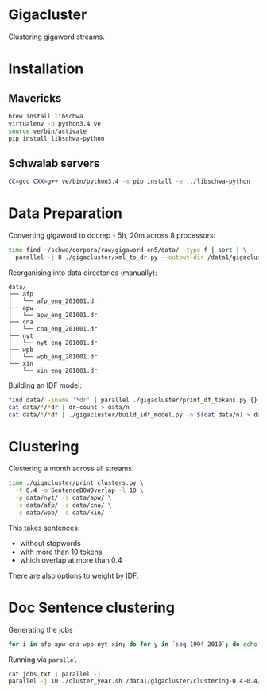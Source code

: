 Gigacluster
===========

Clustering gigaword streams.

Installation
============

Mavericks
---------

```bash
brew install libschwa
virtualenv -p python3.4 ve
source ve/bin/activate
pip install libschwa-python
```

Schwalab servers
----------------

```bash
CC=gcc CXX=g++ ve/bin/python3.4 -m pip install -e ../libschwa-python
```

Data Preparation
================

Converting gigaword to docrep - 5h, 20m across 8 processors:
```bash
time find ~/schwa/corpora/raw/gigaword-en5/data/ -type f | sort | \
  parallel -j 8 ./gigacluster/xml_to_dr.py --output-dir /data1/gigacluster/dr {}
```

Reorganising into data directories (manually):
```
data/
├── afp
│   └── afp_eng_201001.dr
├── apw
│   └── apw_eng_201001.dr
├── cna
│   └── cna_eng_201001.dr
├── nyt
│   └── nyt_eng_201001.dr
├── wpb
│   └── wpb_eng_201001.dr
└── xin
    └── xin_eng_201001.dr
```

Building an IDF model:
```bash
find data/ -iname '*dr' | parallel ./gigacluster/print_df_tokens.py {} ">" {.}.df
cat data/*/*dr | dr-count > data/n
cat data/*/*df | ./gigacluster/build_idf_model.py -n $(cat data/n) > data/idf.txt
```

Clustering
==========

Clustering a month across all streams:
```bash
time ./gigacluster/print_clusters.py \
  -t 0.4 -m SentenceBOWOverlap -l 10 \
  -p data/nyt/ -s data/apw/ \
  -s data/afp/ -s data/cna/ \
  -s data/wpb/ -s data/xin/
```

This takes sentences:
* without stopwords
* with more than 10 tokens
* which overlap at more than 0.4

There are also options to weight by IDF.

Doc Sentence clustering
=======================

Generating the jobs
```bash
for i in afp apw cna wpb nyt xin; do for y in `seq 1994 2010`; do echo $i $y; done; done > jobs.txt
```

Running via `parallel`
```bash
cat jobs.txt | parallel -j 
parallel -j 10 ./cluster_year.sh /data1/gigacluster/clustering-0.4-0.4/ {}
```






